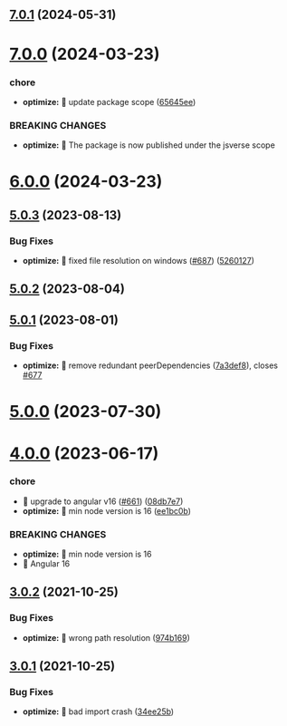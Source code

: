 ## [7.0.1](https://github.com/ngneat/transloco/compare/transloco-optimize-7.0.0...transloco-optimize-7.0.1) (2024-05-31)

# [7.0.0](https://github.com/jsverse/transloco/compare/transloco-optimize-6.0.0...transloco-optimize-7.0.0) (2024-03-23)

### chore

- **optimize:** 🤖 update package scope ([65645ee](https://github.com/jsverse/transloco/commit/65645ee0a79413c74be64ede5bf33174f06465f7))

### BREAKING CHANGES

- **optimize:** 🧨 The package is now published under the jsverse scope

# [6.0.0](https://github.com/jsverse/transloco/compare/transloco-optimize-5.0.3...transloco-optimize-6.0.0) (2024-03-23)

## [5.0.3](https://github.com/jsverse/transloco/compare/transloco-optimize-5.0.2...transloco-optimize-5.0.3) (2023-08-13)

### Bug Fixes

- **optimize:** 🐛 fixed file resolution on windows ([#687](https://github.com/jsverse/transloco/issues/687)) ([5260127](https://github.com/jsverse/transloco/commit/52601277edfe5ef3502a822fc6129e28723bc16c))

## [5.0.2](https://github.com/jsverse/transloco/compare/transloco-optimize-5.0.1...transloco-optimize-5.0.2) (2023-08-04)

## [5.0.1](https://github.com/jsverse/transloco/compare/transloco-optimize-5.0.0...transloco-optimize-5.0.1) (2023-08-01)

### Bug Fixes

- **optimize:** 🐛 remove redundant peerDependencies ([7a3def8](https://github.com/jsverse/transloco/commit/7a3def8de36f9238c10bfce739fd9f3e83513e72)), closes [#677](https://github.com/jsverse/transloco/issues/677)

# [5.0.0](https://github.com/jsverse/transloco/compare/transloco-optimize-4.0.0...transloco-optimize-5.0.0) (2023-07-30)

# [4.0.0](https://github.com/jsverse/transloco/compare/transloco-optimize-3.0.2...transloco-optimize-4.0.0) (2023-06-17)

### chore

- 🤖 upgrade to angular v16 ([#661](https://github.com/jsverse/transloco/issues/661)) ([08db7e7](https://github.com/jsverse/transloco/commit/08db7e7d1f64846fa0b07123dee8ff5bff20b4f0))
- **optimize:** 🤖 min node version is 16 ([ee1bc0b](https://github.com/jsverse/transloco/commit/ee1bc0b88555c808482a9f6b60061f15ea4ddaf7))

### BREAKING CHANGES

- **optimize:** 🧨 min node version is 16
- 🧨 Angular 16

## [3.0.2](https://github.com/jsverse/transloco/compare/transloco-optimize-3.0.1...transloco-optimize-3.0.2) (2021-10-25)

### Bug Fixes

- **optimize:** 🐛 wrong path resolution ([974b169](https://github.com/jsverse/transloco/commit/974b1698083913b99992e4994b77d4c2b6a5489e))

## [3.0.1](https://github.com/jsverse/transloco/compare/transloco-optimize-3.0.0...transloco-optimize-3.0.1) (2021-10-25)

### Bug Fixes

- **optimize:** 🐛 bad import crash ([34ee25b](https://github.com/jsverse/transloco/commit/34ee25b0ffc811e5d0234190ec4f1a56ff873d63))
